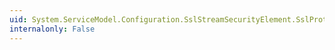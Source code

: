 ```yaml
---
uid: System.ServiceModel.Configuration.SslStreamSecurityElement.SslProtocols
internalonly: False
---
```

